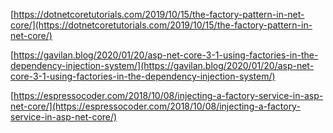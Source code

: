 [https://dotnetcoretutorials.com/2019/10/15/the-factory-pattern-in-net-core/](https://dotnetcoretutorials.com/2019/10/15/the-factory-pattern-in-net-core/)

[https://gavilan.blog/2020/01/20/asp-net-core-3-1-using-factories-in-the-dependency-injection-system/](https://gavilan.blog/2020/01/20/asp-net-core-3-1-using-factories-in-the-dependency-injection-system/)

[https://espressocoder.com/2018/10/08/injecting-a-factory-service-in-asp-net-core/](https://espressocoder.com/2018/10/08/injecting-a-factory-service-in-asp-net-core/)